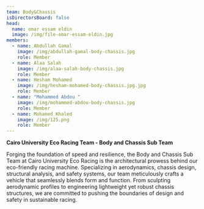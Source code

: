 ```yaml
---
team: Body&Chassis
isDirectorsBoard: false
head:
  name: omar essam eldin
  image: /img/file-omar-essam-eldin.jpg
members:
  - name: ِAbdullah Gamal
    image: /img/ِabdullah-gamal-body-chassis.jpg
    role: Member
  - name: Alaa Salah
    image: /img/alaa-salah-body-chassis.jpg
    role: Member
  - name: Hesham Mohamed
    image: /img/hesham-mohamed-body-chassis.jpg.jpg
    role: Member
  - name: "Mohammed Abdou "
    image: /img/mohammed-abdou-body-chassis.jpg
    role: Member
  - name: Mohamed Khaled
    image: /img/125.png
    role: Member
---
```

**Cairo University Eco Racing Team - Body and Chassis Sub Team**

Forging the foundation of speed and resilience, the Body and Chassis Sub Team at Cairo University Eco Racing is the architectural prowess behind our eco-friendly racing machine. Specializing in aerodynamics, chassis design, structural analysis, and safety systems, our team meticulously crafts a vehicle that seamlessly blends form and function. From sculpting aerodynamic profiles to engineering lightweight yet robust chassis structures, we are committed to pushing the boundaries of design and safety in sustainable racing.